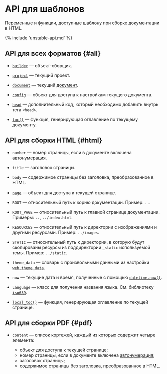 # API для шаблонов

Переменные и функции, доступные [шаблону](../build-html/web-customization.md#template) при сборке документации в HTML.

{% include 'unstable-api.md' %}

## API для всех форматов {#all}

- [`builder`](../../../src/sobiraka/processing/abstract/builder.py) — объект-сборщик.

- [`project`](../../../src/sobiraka/models/project.py) — текущий проект.

- [`document`](../../../src/sobiraka/models/document.py) — текущий [документ](../overview/terms.md).

- [`config`](../../../src/sobiraka/models/config/config.py) — объект для доступа к настройкам текущего документа.

- [`head`](../../../src/sobiraka/processing/html/head.py) — дополнительный код, который необходимо добавить внутрь тега `<head>`.

- [`toc()`](../../../src/sobiraka/processing/toc.py#:~:text=def%20toc) — функция, генерирующая оглавление по текущему документу.

## API для сборки HTML {#html}

- `number` — номер страницы, если в документе включена [автонумерация](../writing/numeration.md).

- `title` — заголовок страницы.

- `body` — содержимое страницы без заголовка, преобразованное в HTML.

- [`page`](../../../src/sobiraka/models/page/page.py) — объект для доступа к текущей странице.

- `ROOT` — относительный путь к корню документации. Пример: `..`.

- `ROOT_PAGE` — относительный путь к главной странице документации. Примеры: `..`, `../index.html`.

- `RESOURCES` — относительный путь к директории с изображениями и другими ресурсами. Пример: `../images`.

- `STATIC` — относительный путь к директории, в которую будут скопированы ресурсы из поддиректории `_static` используемой темы. Пример: `../static`.

- `theme_data` — словарь с произвольными данными из настройки [`web.theme_data`](configuration.md#web.theme_data).

- `now` — текущие дата и время, полученные с помощью [`datetime.now()`](https://docs.python.org/3/library/datetime.html#datetime.datetime.now).

- `Language` — класс для получения названия языка. См. библиотеку [`iso639`](https://github.com/jacksonllee/iso639).

- [`local_toc()`](../../../src/sobiraka/processing/toc.py#:~:text=def%20local_toc) — функция, генерирующая оглавление по текущей странице.

## API для сборки PDF {#pdf}

- `content` — список кортежей, каждый из которых содержит четыре элемента:

   - объект для доступа к текущей странице;
   - номер страницы, если в документе включена [автонумерация](../writing/numeration.md);
   - заголовок страницы;
   - содержимое страницы без заголовка, преобразованное в HTML.